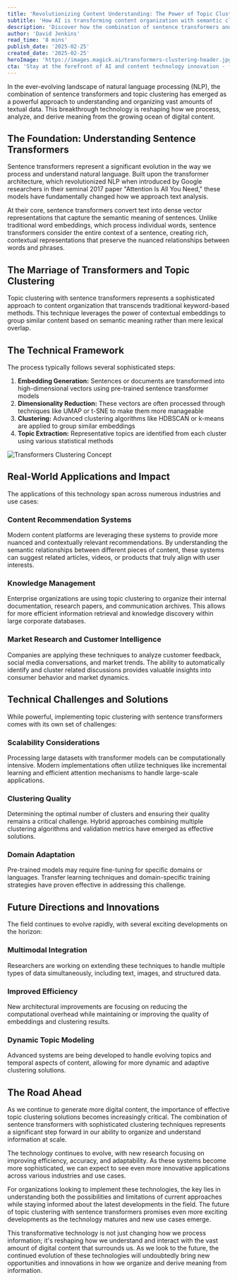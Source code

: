 ```yaml
---
title: 'Revolutionizing Content Understanding: The Power of Topic Clustering with Sentence Transformers'
subtitle: 'How AI is transforming content organization with semantic clustering'
description: 'Discover how the combination of sentence transformers and topic clustering is revolutionizing content organization and understanding. This cutting-edge technology uses advanced NLP techniques to create semantic relationships between content, enabling more intelligent content recommendation systems, improved knowledge management, and deeper market insights. Learn about the technical framework, real-world applications, and future innovations in this transformative field.'
author: 'David Jenkins'
read_time: '8 mins'
publish_date: '2025-02-25'
created_date: '2025-02-25'
heroImage: 'https://images.magick.ai/transformers-clustering-header.jpg'
cta: 'Stay at the forefront of AI and content technology innovation - follow us on LinkedIn for regular updates on transformative technologies like sentence transformers and topic clustering.'
---
```


In the ever-evolving landscape of natural language processing (NLP), the combination of sentence transformers and topic clustering has emerged as a powerful approach to understanding and organizing vast amounts of textual data. This breakthrough technology is reshaping how we process, analyze, and derive meaning from the growing ocean of digital content.

## The Foundation: Understanding Sentence Transformers

Sentence transformers represent a significant evolution in the way we process and understand natural language. Built upon the transformer architecture, which revolutionized NLP when introduced by Google researchers in their seminal 2017 paper "Attention Is All You Need," these models have fundamentally changed how we approach text analysis.

At their core, sentence transformers convert text into dense vector representations that capture the semantic meaning of sentences. Unlike traditional word embeddings, which process individual words, sentence transformers consider the entire context of a sentence, creating rich, contextual representations that preserve the nuanced relationships between words and phrases.

## The Marriage of Transformers and Topic Clustering

Topic clustering with sentence transformers represents a sophisticated approach to content organization that transcends traditional keyword-based methods. This technique leverages the power of contextual embeddings to group similar content based on semantic meaning rather than mere lexical overlap.

## The Technical Framework

The process typically follows several sophisticated steps:

1. **Embedding Generation:** Sentences or documents are transformed into high-dimensional vectors using pre-trained sentence transformer models
2. **Dimensionality Reduction:** These vectors are often processed through techniques like UMAP or t-SNE to make them more manageable
3. **Clustering:** Advanced clustering algorithms like HDBSCAN or k-means are applied to group similar embeddings
4. **Topic Extraction:** Representative topics are identified from each cluster using various statistical methods

![Transformers Clustering Concept](https://i.magick.ai/example_image_trans_clustering.jpg)

## Real-World Applications and Impact

The applications of this technology span across numerous industries and use cases:

### Content Recommendation Systems

Modern content platforms are leveraging these systems to provide more nuanced and contextually relevant recommendations. By understanding the semantic relationships between different pieces of content, these systems can suggest related articles, videos, or products that truly align with user interests.

### Knowledge Management

Enterprise organizations are using topic clustering to organize their internal documentation, research papers, and communication archives. This allows for more efficient information retrieval and knowledge discovery within large corporate databases.

### Market Research and Customer Intelligence

Companies are applying these techniques to analyze customer feedback, social media conversations, and market trends. The ability to automatically identify and cluster related discussions provides valuable insights into consumer behavior and market dynamics.

## Technical Challenges and Solutions

While powerful, implementing topic clustering with sentence transformers comes with its own set of challenges:

### Scalability Considerations

Processing large datasets with transformer models can be computationally intensive. Modern implementations often utilize techniques like incremental learning and efficient attention mechanisms to handle large-scale applications.

### Clustering Quality

Determining the optimal number of clusters and ensuring their quality remains a critical challenge. Hybrid approaches combining multiple clustering algorithms and validation metrics have emerged as effective solutions.

### Domain Adaptation

Pre-trained models may require fine-tuning for specific domains or languages. Transfer learning techniques and domain-specific training strategies have proven effective in addressing this challenge.

## Future Directions and Innovations

The field continues to evolve rapidly, with several exciting developments on the horizon:

### Multimodal Integration

Researchers are working on extending these techniques to handle multiple types of data simultaneously, including text, images, and structured data.

### Improved Efficiency

New architectural improvements are focusing on reducing the computational overhead while maintaining or improving the quality of embeddings and clustering results.

### Dynamic Topic Modeling

Advanced systems are being developed to handle evolving topics and temporal aspects of content, allowing for more dynamic and adaptive clustering solutions.

## The Road Ahead

As we continue to generate more digital content, the importance of effective topic clustering solutions becomes increasingly critical. The combination of sentence transformers with sophisticated clustering techniques represents a significant step forward in our ability to organize and understand information at scale.

The technology continues to evolve, with new research focusing on improving efficiency, accuracy, and adaptability. As these systems become more sophisticated, we can expect to see even more innovative applications across various industries and use cases.

For organizations looking to implement these technologies, the key lies in understanding both the possibilities and limitations of current approaches while staying informed about the latest developments in the field. The future of topic clustering with sentence transformers promises even more exciting developments as the technology matures and new use cases emerge.

This transformative technology is not just changing how we process information; it's reshaping how we understand and interact with the vast amount of digital content that surrounds us. As we look to the future, the continued evolution of these technologies will undoubtedly bring new opportunities and innovations in how we organize and derive meaning from information.